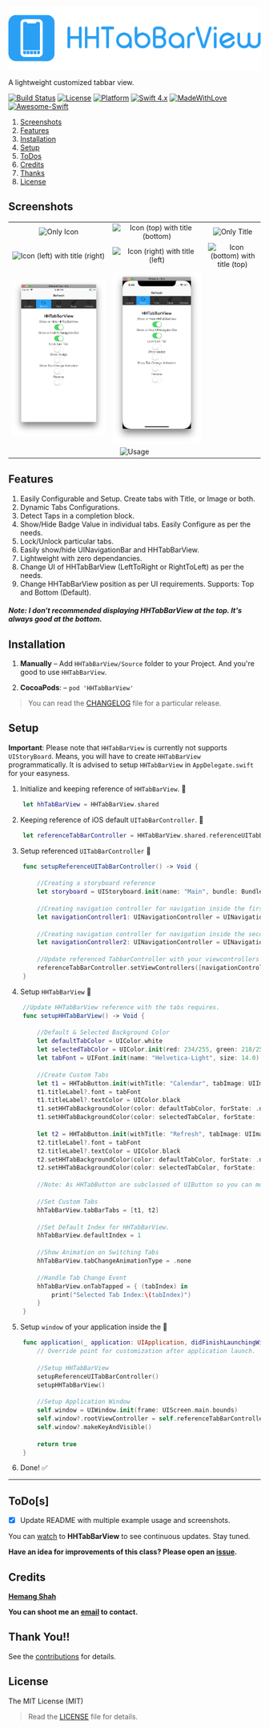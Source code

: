![HHTabBarView](https://github.com/Tobaloidee/HHTabBarView/blob/master/logo/logotype-a.png)

A lightweight customized tabbar view.

[![Build Status](https://travis-ci.org/hemangshah/HHTabBarView.svg?branch=master)](https://travis-ci.org/hemangshah/HHTabBarView)
[![License](https://img.shields.io/badge/License-MIT-lightgrey.svg)](https://github.com/hemangshah/HHTabBarView/blob/master/LICENSE)
[![Platform](https://img.shields.io/badge/Platforms-iOS-red.svg)](https://www.apple.com/in/ios/)
[![Swift 4.x](https://img.shields.io/badge/Swift-4.x-blue.svg)](https://swift.org/)
[![MadeWithLove](https://img.shields.io/badge/Made%20with%20%E2%9D%A4-India-green.svg)](https://madewithlove.org.in/)
[![Awesome-Swift](https://cdn.rawgit.com/sindresorhus/awesome/d7305f38d29fed78fa85652e3a63e154dd8e8829/media/badge.svg)](https://github.com/matteocrippa/awesome-swift/)

1. [Screenshots](#screenshots)
2. [Features](#features)
3. [Installation](#installation)
4. [Setup](#setup)
5. [ToDos](#todos)
6. [Credits](#credits)
7. [Thanks](#thank-you)
8. [License](#license)

## Screenshots

<table>
<tr>
<td align="center"><img src = "https://github.com/hemangshah/HHTabBarView/blob/master/Screenshots/1.png" alt = "Only Icon"></td>
<td align="center"><img src = "https://github.com/hemangshah/HHTabBarView/blob/master/Screenshots/2.png" alt = "Icon (top) with title (bottom)"></td>
<td align="center"><img src = "https://github.com/hemangshah/HHTabBarView/blob/master/Screenshots/3.png" alt = "Only Title"></td>
</tr>
<tr>
<td align="center"><img src = "https://github.com/hemangshah/HHTabBarView/blob/master/Screenshots/4.png" alt = "Icon (left) with title (right)"></td>
<td align="center"><img src = "https://github.com/hemangshah/HHTabBarView/blob/master/Screenshots/5.png" alt = "Icon (right) with title (left)"></td>
<td align="center"><img src = "https://github.com/hemangshah/HHTabBarView/blob/master/Screenshots/6.png" alt = "Icon (bottom) with title (top)"></td>
</tr>
<tr>
<td align="center"><img src = "https://github.com/hemangshah/HHTabBarView/blob/master/Screenshots/7.png" alt = "HHTabBarView top position"></td>
<td align="center"><img src = "https://github.com/hemangshah/HHTabBarView/blob/master/Screenshots/8.png" alt = "HHTabBarView top position (iPhoneX)"></td>
</tr>
<tr>
<td colspan="3" align="center"><img src = "https://github.com/hemangshah/HHTabBarView/blob/master/Screenshots/HHTabBarFlow.gif" alt = "Usage"></td>
</tr>
</table>

## Features

1. Easily Configurable and Setup. Create tabs with Title, or Image or both. 
2. Dynamic Tabs Configurations.
3. Detect Taps in a completion block.
4. Show/Hide Badge Value in individual tabs. Easily Configure as per the needs.
5. Lock/Unlock particular tabs.
6. Easily show/hide UINavigationBar and HHTabBarView.
7. Lightweight with zero dependancies.
8. Change UI of HHTabBarView (LeftToRight or RightToLeft) as per the needs.
9. Change HHTabBarView position as per UI requirements. Supports: Top and Bottom (Default). 

##### Note: I don't recommended displaying HHTabBarView at the top. It's always good at the bottom.

## Installation

1. **Manually** – Add `HHTabBarView/Source` folder to your Project. And you're good to use `HHTabBarView`.

2. **CocoaPods**: – `pod 'HHTabBarView'`
    
> You can read the [CHANGELOG](https://github.com/hemangshah/HHTabBarView/blob/master/CHANGELOG.md) file for a particular release.

## Setup

**Important**: Please note that `HHTabBarView` is currently not supports `UIStoryBoard`. Means, you will have to create `HHTabBarView` programmatically. It is advised to setup `HHTabBarView` in `AppDelegate.swift` for your easyness.

1.  Initialize and keeping reference of `HHTabBarView`. 📌
````swift
    let hhTabBarView = HHTabBarView.shared
````

2.  Keeping reference of iOS default `UITabBarController`. 📌
````swift
    let referenceTabBarController = HHTabBarView.shared.referenceUITabBarController
````
    
3. Setup referenced `UITabBarController` 📌
````swift
    func setupReferenceUITabBarController() -> Void {
        
        //Creating a storyboard reference
        let storyboard = UIStoryboard.init(name: "Main", bundle: Bundle.main)
        
        //Creating navigation controller for navigation inside the first tab.
        let navigationController1: UINavigationController = UINavigationController.init(rootViewController: storyboard.instantiateViewController(withIdentifier: "FirstViewControllerID"))
        
        //Creating navigation controller for navigation inside the second tab.
        let navigationController2: UINavigationController = UINavigationController.init(rootViewController: storyboard.instantiateViewController(withIdentifier: "SecondViewControllerID"))
        
        //Update referenced TabbarController with your viewcontrollers
        referenceTabBarController.setViewControllers([navigationController1, navigationController2], animated: false)
    }
````    
    
4. Setup `HHTabBarView` 📌
````swift
    //Update HHTabBarView reference with the tabs requires.
    func setupHHTabBarView() -> Void {
        
        //Default & Selected Background Color
        let defaultTabColor = UIColor.white
        let selectedTabColor = UIColor.init(red: 234/255, green: 218/255, blue: 195/255, alpha: 1.0)
        let tabFont = UIFont.init(name: "Helvetica-Light", size: 14.0)
        
        //Create Custom Tabs
        let t1 = HHTabButton.init(withTitle: "Calendar", tabImage: UIImage.init(named: "Calendar")!, index: 0)
        t1.titleLabel?.font = tabFont
        t1.titleLabel?.textColor = UIColor.black
        t1.setHHTabBackgroundColor(color: defaultTabColor, forState: .normal)
        t1.setHHTabBackgroundColor(color: selectedTabColor, forState: .selected)
        
        let t2 = HHTabButton.init(withTitle: "Refresh", tabImage: UIImage.init(named: "Refresh")!, index: 1)
        t2.titleLabel?.font = tabFont
        t2.titleLabel?.textColor = UIColor.black
        t2.setHHTabBackgroundColor(color: defaultTabColor, forState: .normal)
        t2.setHHTabBackgroundColor(color: selectedTabColor, forState: .selected)
        
        //Note: As HHTabButton are subclassed of UIButton so you can modify it as much as possible.
        
        //Set Custom Tabs
        hhTabBarView.tabBarTabs = [t1, t2]
        
        //Set Default Index for HHTabBarView.
        hhTabBarView.defaultIndex = 1
        
        //Show Animation on Switching Tabs
        hhTabBarView.tabChangeAnimationType = .none
        
        //Handle Tab Change Event
        hhTabBarView.onTabTapped = { (tabIndex) in
            print("Selected Tab Index:\(tabIndex)")
        }
    }
````

5. Setup `window` of your application inside the 📌
````swift
    func application(_ application: UIApplication, didFinishLaunchingWithOptions launchOptions: [UIApplicationLaunchOptionsKey: Any]?) -> Bool {
        // Override point for customization after application launch.
        
        //Setup HHTabBarView
        setupReferenceUITabBarController()
        setupHHTabBarView()
        
        //Setup Application Window
        self.window = UIWindow.init(frame: UIScreen.main.bounds)
        self.window?.rootViewController = self.referenceTabBarController
        self.window?.makeKeyAndVisible()
        
        return true
    }
````

6. Done! ✅    

<hr>

## ToDo[s]

- [x] Update README with multiple example usage and screenshots.

You can [watch](https://github.com/hemangshah/HHTabBarView/subscription) to <b>HHTabBarView</b> to see continuous updates. Stay tuned.

<b>Have an idea for improvements of this class?
Please open an [issue](https://github.com/hemangshah/HHTabBarView/issues/new).</b>
    
## Credits

<b>[Hemang Shah](https://about.me/hemang.shah)</b>

**You can shoot me an [email](http://www.google.com/recaptcha/mailhide/d?k=01IzGihUsyfigse2G9z80rBw==&c=vU7vyAaau8BctOAIJFwHVbKfgtIqQ4QLJaL73yhnB3k=) to contact.**
   
## Thank You!!

See the [contributions](https://github.com/hemangshah/HHTabBarView/blob/master/CONTRIBUTIONS.md) for details.

## License

The MIT License (MIT)

> Read the [LICENSE](https://github.com/hemangshah/HHTabBarView/blob/master/LICENSE) file for details.
